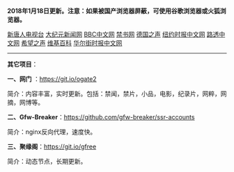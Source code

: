 **2018年1月18日更新。注意：如果被国产浏览器屏蔽，可使用谷歌浏览器或火狐浏览器。**

[新唐人电视台](http://159.89.135.7:8000) [大纪元新闻网](http://159.89.135.7:80) [BBC中文网](http://159.89.135.7:9100) [禁书网](http://159.89.135.7:7100) [德国之声](http://159.89.135.7:9200)  [纽约时报中文网](http://159.89.135.7:9400) [路透中文网](http://159.89.135.7:9500) [希望之声](http://159.89.135.7:8200) [维基百科](http://159.89.135.7:8100) [华尔街时报中文网](http://159.89.135.7:9300)

***

**其它项目**：

**一、网门** ：https://git.io/ogate2

简介：内容丰富，实时更新。包括：禁闻，禁片，小品，电影，纪录片，网粹，网摘，网博等。


**二、Gfw-Breaker**：https://github.com/gfw-breaker/ssr-accounts

简介：nginx反向代理，速度快。

**三、聚缘阁**：https://git.io/gfree

简介：动态节点，长期更新。